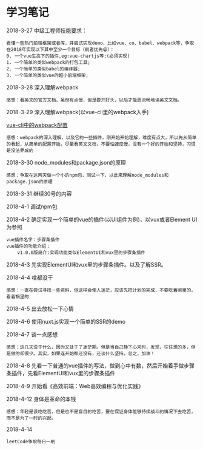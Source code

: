 # 学习笔记
2018-3-27 中级工程师技能要求：
    
    看懂一些热门前端框架或者库，并尝试实现demo，比如vue、co、babel、webpack等，争取在2018年实现以下其中至少一个目标（前者优先😁）：
    0. 一个vue生态下的插件,eg:vue-chartjs等;(必须实现)
    1. 一个简单的类似webpack的打包工具;
    2. 一个简单的类似babel的编译器;
    3. 一个简单的类似vue的超小前端框架;
2018-3-28 深入理解webpack

    感想：看英文的官方文档，虽然有点慢，但是要开好头，以后才能更流畅地读英文文档。
2018-3-29 深入理解webpack(以vue-cli里的webpack入手)

[vue-cli中的webpack配置](https://segmentfault.com/a/1190000008779053)

    感想：webpack的深入理解，以及它的一些插件，刚开始开始理解，难度有点大，所以先从简单的看起，从简单的配置开始，尽量看英文文档，不要怕速度慢，没有一个好的开始和坚持，习惯是没法养成的
2018-3-30 node_modules和package.json的原理

    感想：争取在这两天做一个小的npm包，测试一下，以此来理解node_modules和package.json的原理

2018-3-31 继续30号的内容  

2018-4-1 调试npm包

2018-4-2 确定实现一个简单的vue的插件(以UI组件为例)，以vux或者Element UI为参照

	vue插件名字：步骤条插件
    vue插件的功能介绍：
        v1.0.0版简介:实现功能类似ElementUI和vux里的步骤条插件

2018-4-3 先实现ElementUI和vux里的步骤条插件。以及了解SSR。

2018-4-4 啥都没干

    感想：一直在尝试寻找一些资料，但这样会使人迷茫，应该先把计划的完成，不要吃着碗里的，看着锅里的

2018-4-5 出去放松一下心情

2018-4-6 使用nuxt.js实现一个简单的SSR的demo

2018-4-7 谈一点感想

    感想：这几天没干什么，因为又处于了迷茫期。但是当自己静下心来时，发现，往往想的多，但是做的却很少。其实，如果连开始都还没有，还谈什么坚持。总之，加油！

2018-4-8 先看一下普通的vue插件的写法，做到心中有数，然后开始着手做步骤条插件，先看ElementUI和vux里的步骤条插件

2018-4-9 开始看《高效前端：Web高效编程与优化实践》

2018-4-12 身体是革命的本钱

    感想：年轻是该吃吃苦，但是也不是盲目的吃苦，要在保证身体能够持续战斗的情况下去吃苦，而不是为了一时的兴起。 

2018-4-14 

    leetCode争取每日一刷


